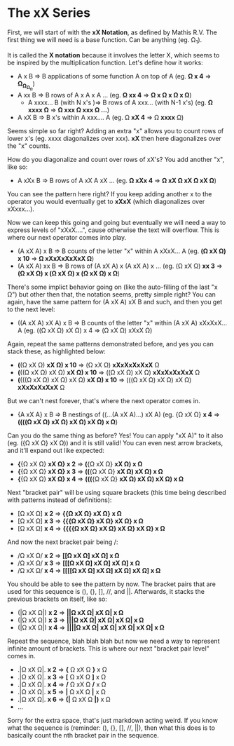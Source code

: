 # The xX Series
First, we will start of with the **xX Notation**, as defined by Mathis R.V. The first thing we will need is a base function. Can be anything (eg. Ω<sub>1</sub>).

It is called the **X notation** because it involves the letter X, which seems to be inspired by the multiplication function. Let's define how it works:
- A x B => B applications of some function A on top of A (eg. **Ω x 4** => **Ω<sub>Ω<sub>Ω<sub>Ω</sub></sub></sub>**)
- A xx B => B rows of A x A x A ... (eg. **Ω xx 4** => **Ω x Ω x Ω x Ω**)
  - A xxxx... B (with N x's )=> B rows of A xxx... (with N-1 x's) (eg. **Ω xxxx Ω** => **Ω xxx Ω xxx Ω ...**)
- A xX B => B x's within A xxx.... A (eg. Ω **xX 4** => Ω **xxxx** Ω)

Seems simple so far right? Adding an extra "x" allows you to count rows of lower x's (eg. xxxx diagonalizes over xxx). **xX** then here diagonalizes over the "x" counts.

How do you diagonalize and count over rows of xX's? You add another "x", like so:
- A xXx B => B rows of A xX A xX ... (eg. **Ω xXx 4** => **Ω xX Ω xX Ω xX Ω**)

You can see the pattern here right? If you keep adding another x to the operator you would eventually get to **xXxX** (which diagonalizes over xXxxx...).

Now we can keep this going and going but eventually we will need a way to express levels of "xXxX....", cause otherwise the text will overflow. This is where our next operator comes into play.
- (A xX A) x B => B counts of the letter "x" within A xXxX... A (eg. **(Ω xX Ω) x 10** => **Ω xXxXxXxXxX Ω**)
- (A xX A) xx B => B rows of (A xX A) x (A xX A) x ... (eg. (Ω xX Ω) **xx 3** => **(Ω xX Ω) x (Ω xX Ω) x (Ω xX Ω) x Ω**)

There's some implict behavior going on (like the auto-filling of the last "x Ω") but other then that, the notation seems, pretty simple right? You can again, have the same pattern for (A xX A) xX B and such, and then you get to the next level:
- ((A xX A) xX A) x B => B counts of the letter "x" within (A xX A) xXxXxX... A (eg. ((Ω xX Ω) xX Ω) x 4 => (Ω xX Ω) xXxX Ω)

Again, repeat the same patterns demonstrated before, and yes you can stack these, as highlighted below:
- **(**(Ω xX Ω) **xX Ω) x 10** => (Ω xX Ω) **xXxXxXxXxX** Ω
- **(**((Ω xX Ω) xX Ω) **xX Ω) x 10** => ((Ω xX Ω) xX Ω) **xXxXxXxXxX** Ω
- **(**(((Ω xX Ω) xX Ω) xX Ω) **xX Ω) x 10** => (((Ω xX Ω) xX Ω) xX Ω) **xXxXxXxXxX** Ω

But we can't nest forever, that's where the next operator comes in.
- {A xX A} x B => B nestings of ((...(A xX A)...) xX A) (eg. {Ω xX Ω} **x 4** => **((((Ω xX Ω) xX Ω) xX Ω) xX Ω) x Ω**)

Can you do the same thing as before? Yes! You can apply "xX A)" to it also (eg. ({Ω xX Ω} xX Ω)) and it is still valid! You can even nest arrow brackets, and it'll expand out like expected:
- **\{**\{Ω xX Ω\} **xX Ω\} x 2** => **(**{Ω xX Ω} **xX Ω) x Ω**
- **\{**\{Ω xX Ω\} **xX Ω\} x 3** => **((**{Ω xX Ω} **xX Ω) xX Ω) x Ω**
- **\{**\{Ω xX Ω\} **xX Ω\} x 4** => **(((**{Ω xX Ω} **xX Ω) xX Ω) xX Ω) x Ω**

Next "bracket pair" will be using square brackets (this time being described with patterns instead of definitions):
- \[Ω xX Ω\] **x 2** => **\{\{Ω xX Ω\} xX Ω\} x Ω**
- \[Ω xX Ω\] **x 3** => **\{\{\{Ω xX Ω\} xX Ω\} xX Ω\} x Ω**
- \[Ω xX Ω\] **x 4** => **\{\{\{\{Ω xX Ω\} xX Ω\} xX Ω\} xX Ω\} x Ω**

And now the next bracket pair being /:
- /Ω xX Ω/ **x 2** => **\[\[Ω xX Ω\] xX Ω\] x Ω**
- /Ω xX Ω/ **x 3** => **\[\[\[Ω xX Ω\] xX Ω\] xX Ω\] x Ω**
- /Ω xX Ω/ **x 4** => **\[\[\[\[Ω xX Ω\] xX Ω\] xX Ω\] xX Ω\] x Ω**

You should be able to see the pattern by now. The bracket pairs that are used for this sequence is (), {}, [], //, and ||. Afterwards, it stacks the previous brackets on itself, like so:
- (|Ω xX Ω|) **x 2** => **||Ω xX Ω| xX Ω| x Ω**
- (|Ω xX Ω|) **x 3** => **|||Ω xX Ω| xX Ω| xX Ω| x Ω**
- (|Ω xX Ω|) **x 4** => **||||Ω xX Ω| xX Ω| xX Ω| xX Ω| x Ω**

Repeat the sequence, blah blah blah but now we need a way to represent infinite amount of brackets. This is where our next "bracket pair level" comes in.
- .|Ω xX Ω|. **x 2** => **{** Ω xX Ω **}** x Ω
- .|Ω xX Ω|. **x 3** => **[** Ω xX Ω **]** x Ω
- .|Ω xX Ω|. **x 4** => **/** Ω xX Ω **/** x Ω
- .|Ω xX Ω|. **x 5** => **|** Ω xX Ω **|** x Ω
- .|Ω xX Ω|. **x 6** => **(|** Ω xX Ω **|)** x Ω
- ...

Sorry for the extra space, that's just markdown acting weird. If you know what the sequence is (reminder: (), {}, [], //, ||), then what this does is to basically count the nth bracket pair in the sequence.
